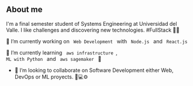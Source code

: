 
## About me

I'm a final semester student of Systems Engineering at Universidad del Valle. I like challenges and discovering new technologies. #FullStack 👨‍💻

🔭 I’m currently working on <code> Web Development </code> with <code> Node.js </code> and <code> React.js </code>

🌱 I’m currently learning <code> aws infrastructure </code>, <code> ML with Python </code> and <code> aws sagemaker </code> 🚀

- 👯 I’m looking to collaborate on Software Development either Web, DevOps or ML proyects. 🚀💻⚙️




<!--
**BitzKort/BitzKort** is a ✨ _special_ ✨ repository because its `README.md` (this file) appears on your GitHub profile.

Here are some ideas to get you started:

- 🔭 I’m currently working on ...
- 🌱 I’m currently learning ...
- 👯 I’m looking to collaborate on ...
- 🤔 I’m looking for help with ...
- 💬 Ask me about ...
- 📫 How to reach me: ...
- 😄 Pronouns: ...
- ⚡ Fun fact: ...
-->
